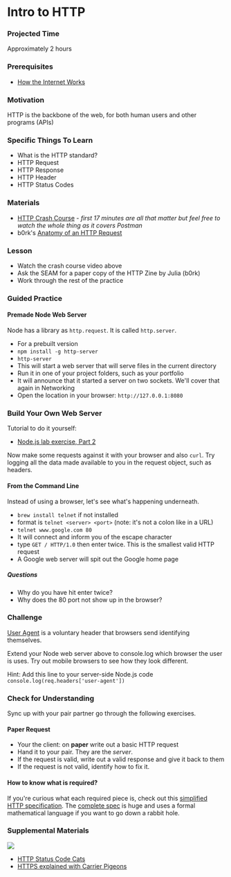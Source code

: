 # Intro to HTTP

### Projected Time

Approximately 2 hours

### Prerequisites

- [How the Internet Works](/networking-computing/README.md)

### Motivation

HTTP is the backbone of the web, for both human users and other programs (APIs)

### Specific Things To Learn

- What is the HTTP standard?
- HTTP Request
- HTTP Response
- HTTP Header
- HTTP Status Codes

### Materials

- [HTTP Crash Course](https://www.youtube.com/watch?v=iYM2zFP3Zn0) - _first 17 minutes are all that matter but feel free to watch the whole thing as it covers Postman_
- b0rk's [Anatomy of an HTTP Request](https://twitter.com/b0rk/status/1145362860136177664/photo/1)

### Lesson

- Watch the crash course video above
- Ask the SEAM for a paper copy of the HTTP Zine by Julia (b0rk)
- Work through the rest of the practice

### Guided Practice

#### Premade Node Web Server

Node has a library as `http.request`. It is called `http.server`.

- For a prebuilt version
- `npm install -g http-server`
- `http-server`
- This will start a web server that will serve files in the current directory
- Run it in one of your project folders, such as your portfolio
- It will announce that it started a server on two sockets. We'll cover that again in Networking
- Open the location in your browser: `http://127.0.0.1:8080`

### Build Your Own Web Server

Tutorial to do it yourself:

- [Node.js lab exercise, Part 2](/node-js/node-lab-exercise-part-2.md)

Now make some requests against it with your browser and also `curl`. Try logging all the data made available to you in the request object, such as headers.

#### From the Command Line

Instead of using a browser, let's see what's happening underneath.

- `brew install telnet` if not installed
- format is `telnet <server> <port>` (note: it's not a colon like in a URL)
- `telnet www.google.com 80`
- It will connect and inform you of the escape character
- type `GET / HTTP/1.0` then enter twice. This is the smallest valid HTTP request
- A Google web server will spit out the Google home page

##### Questions

- Why do you have hit enter twice?
- Why does the 80 port not show up in the browser?

### Challenge

[User Agent](https://developer.mozilla.org/en-US/docs/Web/HTTP/Headers/User-Agent) is a voluntary header that browsers send identifying themselves.

Extend your Node web server above to console.log which browser the user is uses. Try out mobile browsers to see how they look different.

Hint: Add this line to your server-side Node.js code  `console.log(req.headers['user-agent'])`


### Check for Understanding

Sync up with your pair partner go through the following exercises.

#### Paper Request

- Your the client: on **paper** write out a basic HTTP request
- Hand it to your pair. They are the _server_.
- If the request is valid, write out a valid response and give it back to them
- If the request is not valid, identify how to fix it.

#### How to know what is required?

If you're curious what each required piece is, check out this [simplified HTTP specification](https://www.jmarshall.com/easy/http/#requestline). The [complete spec](https://www.w3.org/Protocols/rfc2616/rfc2616.html) is huge and uses a formal mathematical language if you want to go down a rabbit hole.

### Supplemental Materials

![](https://http.cat/408.jpg)

- [HTTP Status Code Cats](https://http.cat/)
- [HTTPS explained with Carrier Pigeons](https://www.freecodecamp.org/news/https-explained-with-carrier-pigeons-7029d2193351/)
